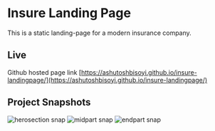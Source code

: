 # Insure Landing Page

This is a static landing-page for a modern insurance company.

## Live

Github hosted page link [https://ashutoshbisoyi.github.io/insure-landingpage/](https://ashutoshbisoyi.github.io/insure-landingpage/)

## Project Snapshots

<img src="https://drive.google.com/uc?export=view&id=1-OXejZuQapPhiYQ_YDYEPPhlL1WkyNFl" alt="herosection snap"/>
<img src="https://drive.google.com/uc?export=view&id=12539O3T9JPsgTobD0E48eR6X-dZtKDpZ" alt="midpart snap"/>
<img src="https://drive.google.com/uc?export=view&id=1Z4TbJDmlfHunYfwtZBrBZep-eDd6mbEE" alt="endpart snap"/>
